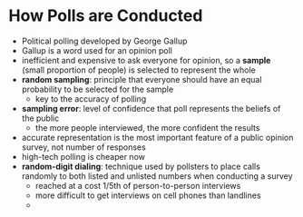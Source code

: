# How Polls are Conducted
- Political polling developed by George Gallup
- Gallup is a word used for an opinion poll
- inefficient and expensive to ask everyone for opinion, so a **sample** (small proportion of people) is selected to represent the whole
- **random sampling**: principle that everyone should have an equal probability to be selected for the sample
	- key to the accuracy of polling
- **sampling error**: level of confidence that poll represents the beliefs of the public
	- the more people interviewed, the more confident the results
- accurate representation is the most important feature of a public opinion survey, not number of responses
- high-tech polling is cheaper now
- **random-digit dialing**: technique used by pollsters to place calls randomly to both listed and unlisted numbers when conducting a survey
	- reached at a cost 1/5th of person-to-person interviews
	- more difficult to get interviews on cell phones than landlines
	- 
